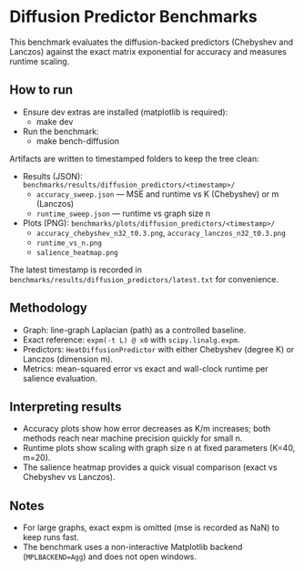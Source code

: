 # Diffusion Predictor Benchmarks

This benchmark evaluates the diffusion-backed predictors (Chebyshev and Lanczos) against the exact matrix exponential for accuracy and measures runtime scaling.

## How to run

- Ensure dev extras are installed (matplotlib is required):
  - make dev
- Run the benchmark:
  - make bench-diffusion

Artifacts are written to timestamped folders to keep the tree clean:
- Results (JSON): `benchmarks/results/diffusion_predictors/<timestamp>/`
  - `accuracy_sweep.json` — MSE and runtime vs K (Chebyshev) or m (Lanczos)
  - `runtime_sweep.json` — runtime vs graph size n
- Plots (PNG): `benchmarks/plots/diffusion_predictors/<timestamp>/`
  - `accuracy_chebyshev_n32_t0.3.png`, `accuracy_lanczos_n32_t0.3.png`
  - `runtime_vs_n.png`
  - `salience_heatmap.png`

The latest timestamp is recorded in `benchmarks/results/diffusion_predictors/latest.txt` for convenience.

## Methodology

- Graph: line-graph Laplacian (path) as a controlled baseline.
- Exact reference: `expm(-t L) @ x0` with `scipy.linalg.expm`.
- Predictors: `HeatDiffusionPredictor` with either Chebyshev (degree K) or Lanczos (dimension m).
- Metrics: mean-squared error vs exact and wall-clock runtime per salience evaluation.

## Interpreting results

- Accuracy plots show how error decreases as K/m increases; both methods reach near machine precision quickly for small n.
- Runtime plots show scaling with graph size n at fixed parameters (K=40, m=20).
- The salience heatmap provides a quick visual comparison (exact vs Chebyshev vs Lanczos).

## Notes

- For large graphs, exact expm is omitted (mse is recorded as NaN) to keep runs fast.
- The benchmark uses a non-interactive Matplotlib backend (`MPLBACKEND=Agg`) and does not open windows.
